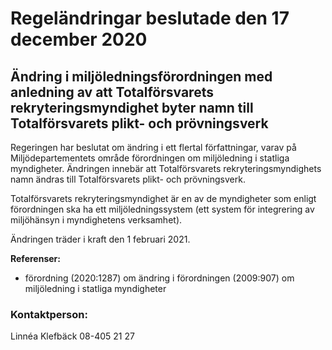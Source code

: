 # Regeländringar beslutade den 17 december 2020

## Ändring i miljöledningsförordningen med anledning av att Totalförsvarets rekryteringsmyndighet byter namn till Totalförsvarets plikt- och prövningsverk

Regeringen har beslutat om ändring i ett flertal författningar, varav på Miljödepartementets område förordningen om miljöledning i statliga myndigheter. Ändringen innebär att Totalförsvarets rekryteringsmyndighets namn ändras till Totalförsvarets plikt- och prövningsverk.

Totalförsvarets rekryteringsmyndighet är en av de myndigheter som enligt förordningen ska ha ett miljöledningssystem (ett system för integrering av miljöhänsyn i myndighetens verksamhet).

Ändringen träder i kraft den 1 februari 2021.

**Referenser:**

* förordning (2020:1287) om ändring i förordningen (2009:907) om miljöledning i statliga myndigheter

### Kontaktperson:

Linnéa Klefbäck 08-405 21 27
